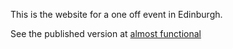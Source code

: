This is the website for a one off event in Edinburgh.

See the published version at [almost functional](http://ncr-code.github.io/almostFunctional/)
